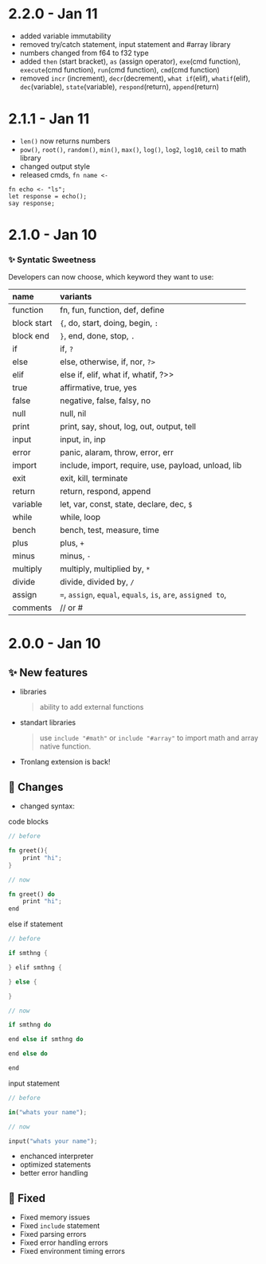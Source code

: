 # 2.2.0 - Jan 11

- added variable immutability
- removed try/catch statement, input statement and #array library
- numbers changed from f64 to f32 type
- added `then` (start bracket), `as` (assign operator), `exe`(cmd function), `execute`(cmd function), `run`(cmd function), `cmd`(cmd function)
- removed `incr` (increment), `decr`(decrement), `what if`(elif), `whatif`(elif), `dec`(variable), `state`(variable), `respond`(return), `append`(return)

# 2.1.1 - Jan 11

- `len()` now returns numbers
- `pow()`, `root()`, `random()`, `min()`, `max()`, `log()`, `log2`, `log10`, `ceil` to math library
- changed output style
- released cmds, `fn name <- `

```
fn echo <- "ls";
let response = echo();
say response;
```

# 2.1.0 - Jan 10

### ✨ Syntatic Sweetness

Developers can now choose, which keyword they want to use:

| name        | variants                                                      |
| :---------- | :------------------------------------------------------------ |
| function    | fn, fun, function, def, define                                |
| block start | `{`, do, start, doing, begin, `:`                             |
| block end   | `}`, end, done, stop, `.`                                     |
| if          | if, `?`                                                       |
| else        | else, otherwise, if, nor, `?>`                                |
| elif        | else if, elif, what if, whatif, ?>>                           |
| true        | affirmative, true, yes                                        |
| false       | negative, false, falsy, no                                    |
| null        | null, nil                                                     |
| print       | print, say, shout, log, out, output, tell                     |
| input       | input, in, inp                                                |
| error       | panic, alaram, throw, error, err                              |
| import      | include, import, require, use, payload, unload, lib           |
| exit        | exit, kill, terminate                                         |
| return      | return, respond, append                                       |
| variable    | let, var, const, state, declare, dec, `$`                     |
| while       | while, loop                                                   |
| bench       | bench, test, measure, time                                    |
| plus        | plus, `+`                                                     |
| minus       | minus, `-`                                                    |
| multiply    | multiply, multiplied by, `*`                                  |
| divide      | divide, divided by, `/`                                       |
| assign      | `=`, `assign`, `equal`, `equals`, `is`, `are`, `assigned to`, |
| comments    | // or #                                                       |

# 2.0.0 - Jan 10

## ✨ New features

- libraries
  > ability to add external functions
- standart libraries
  > use `include "#math"` or `include "#array"` to import math and array native function.
- Tronlang extension is back!

## 📝 Changes

- changed syntax:

code blocks

```rs
// before

fn greet(){
    print "hi";
}

// now

fn greet() do
    print "hi";
end
```

else if statement

```rs
// before

if smthng {

} elif smthng {

} else {

}

// now

if smthng do

end else if smthng do

end else do

end
```

input statement

```rs
// before

in("whats your name");

// now

input("whats your name");
```

- enchanced interpreter
- optimized statements
- better error handling

## 🐛 Fixed

- Fixed memory issues
- Fixed `include` statement
- Fixed parsing errors
- Fixed error handling errors
- Fixed environment timing errors
